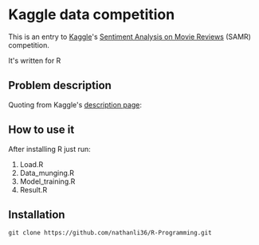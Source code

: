 Kaggle data competition
===================================

This is an entry to [Kaggle](http://www.kaggle.com/)'s
[Sentiment Analysis on Movie Reviews](http://www.kaggle.com/c/sentiment-analysis-on-movie-reviews) (SAMR)
competition.

It's written for R 

Problem description
-----------------

Quoting from Kaggle's [description page](http://www.kaggle.com/c/sentiment-analysis-on-movie-reviews):


How to use it
-------------

After installing R just run:
   1. Load.R
   2. Data_munging.R
   3. Model_training.R
   4. Result.R

Installation
------------

    git clone https://github.com/nathanli36/R-Programming.git


